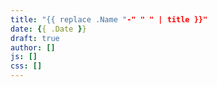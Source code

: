 ```yaml
---
title: "{{ replace .Name "-" " " | title }}"
date: {{ .Date }}
draft: true
author: []
js: []
css: []
---
```


